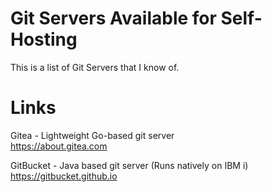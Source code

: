 # Git Servers Available for Self-Hosting
This is a list of Git Servers that I know of.

# Links
Gitea - Lightweight Go-based git server   
https://about.gitea.com 

GitBucket - Java based git server (Runs natively on IBM i)     
https://gitbucket.github.io


